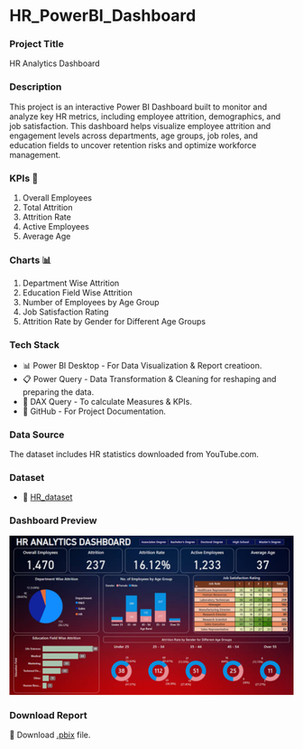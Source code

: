 # HR_PowerBI_Dashboard

### Project Title
HR Analytics Dashboard

### Description
This project is an interactive Power BI Dashboard built to monitor and analyze key HR metrics, including employee attrition, demographics, and job satisfaction.
This dashboard helps visualize employee attrition and engagement levels across departments, age groups, job roles, and education fields to uncover retention risks and optimize workforce management.

### KPIs :scroll:
1. Overall Employees
2. Total Attrition
3. Attrition Rate
4. Active Employees
5. Average Age

### Charts :bar_chart:
1. Department Wise Attrition
2. Education Field Wise Attrition
3. Number of Employees by Age Group
4. Job Satisfaction Rating
5. Attrition Rate by Gender for Different Age Groups

### Tech Stack
- :bar_chart: Power BI Desktop - For Data Visualization & Report creatioon.
- :clipboard: Power Query - Data Transformation & Cleaning for reshaping and preparing the data.
- :brain: DAX Query -  To calculate Measures & KPIs.
- :ledger: GitHub - For Project Documentation.

### Data Source
The dataset includes HR statistics downloaded from YouTube.com.

### Dataset
- :open_file_folder: [HR_dataset](https://github.com/araza01/HR_PowerBI_Dashboard/blob/master/HR_Dataset.xlsx)

### Dashboard Preview
![image](https://github.com/araza01/HR_PowerBI_Dashboard/blob/master/Snapshot_of_the_Dashboard.png)

### Download Report
:file_folder: Download [.pbix](https://github.com/araza01/HR_PowerBI_Dashboard/blob/master/HR_Analysis.pbix) file.
